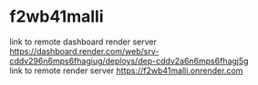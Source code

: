 # f2wb41malli
link to remote dashboard render server https://dashboard.render.com/web/srv-cddv296n6mps6fhagiug/deploys/dep-cddv2a6n6mps6fhagj5g<br>
link to remote render server https://f2wb41malli.onrender.com

